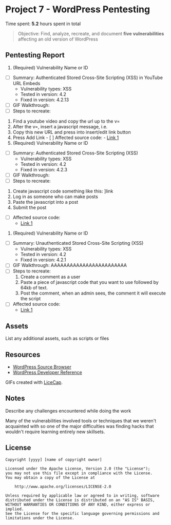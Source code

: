 # Project 7 - WordPress Pentesting

Time spent: **5.2** hours spent in total

> Objective: Find, analyze, recreate, and document **five vulnerabilities** affecting an old version of WordPress

## Pentesting Report

1. (Required) Vulnerability Name or ID
  - [ ] Summary: Authenticated Stored Cross-Site Scripting (XSS) in YouTube URL Embeds
    - Vulnerability types: XSS
    - Tested in version: 4.2
    - Fixed in version: 4.2.13
  - [ ] GIF Walkthrough:
  - [ ] Steps to recreate:
  1. Find a youtube video and copy the url up to the v=
  2. After the v=, insert a javascript message, i.e. <script>alert("hi")</script>
  3. Copy this new URL and press into insert/edit link button
  4. Press Add Link
    - [ ] Affected source code:
    - [Link 1](https://core.trac.wordpress.org/browser/tags/version/src/source_file.php)
1. (Required) Vulnerability Name or ID
  - [ ] Summary: Authenticated Stored Cross-Site Scripting (XSS)
    - Vulnerability types: XSS
    - Tested in version: 4.2
    - Fixed in version: 4.2.3
  - [ ] GIF Walkthrough:
  - [ ] Steps to recreate:
  1. Create javascript code something like this: <a href="[caption code=">]</a><a title=" onmouseover=alert('hi')  ">link</a>
  2. Log in as someone who can make posts
  3. Paste the javascript into a post
  4. Submit the post
  - [ ] Affected source code:
    - [Link 1](https://core.trac.wordpress.org/browser/tags/version/src/source_file.php)
1. (Required) Vulnerability Name or ID
  - [ ] Summary: Unauthenticated Stored Cross-Site Scripting (XSS)
    - Vulnerability types: XSS
    - Tested in version: 4.2
    - Fixed in version: 4.2.1
  - [ ] GIF Walkthrough: AAAAAAAAAAAAAAAAAAAAAAAA
  - [ ] Steps to recreate:
    1. Create a comment as a user
    2. Paste a piece of javascript code that you want to use followed by 64kb of text.
    3. Post the comment, when an admin sees, the comment it will execute the script
  - [ ] Affected source code:
    - [Link 1](https://core.trac.wordpress.org/browser/tags/version/src/source_file.php)

## Assets

List any additional assets, such as scripts or files

## Resources

- [WordPress Source Browser](https://core.trac.wordpress.org/browser/)
- [WordPress Developer Reference](https://developer.wordpress.org/reference/)

GIFs created with [LiceCap](http://www.cockos.com/licecap/).

## Notes

Describe any challenges encountered while doing the work

Many of the vulnerabilities involved tools or techniques that we weren't acquainted with so one of the major difficulties was finding hacks
that wouldn't require learning entirely new skillsets.
## License

    Copyright [yyyy] [name of copyright owner]

    Licensed under the Apache License, Version 2.0 (the "License");
    you may not use this file except in compliance with the License.
    You may obtain a copy of the License at

        http://www.apache.org/licenses/LICENSE-2.0

    Unless required by applicable law or agreed to in writing, software
    distributed under the License is distributed on an "AS IS" BASIS,
    WITHOUT WARRANTIES OR CONDITIONS OF ANY KIND, either express or implied.
    See the License for the specific language governing permissions and
    limitations under the License.
